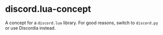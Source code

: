# discord.lua-concept
A concept for a `discord.lua` library. For good reasons, switch to `discord.py` or use Discordia instead.
